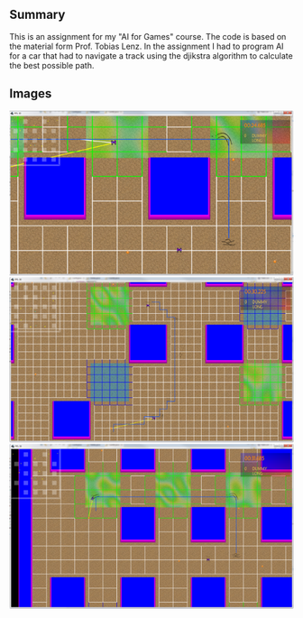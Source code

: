 ## Summary

This is an assignment for my "AI for Games" course. The code is based on the material form Prof. Tobias Lenz.
In the assignment I had to program AI for a car that had to navigate a track using the djikstra algorithm to calculate the 
best possible path.

## Images

![](/img/screenshot1.png)
![](/img/screenshot2.png)
![](/img/screenshot3.png)